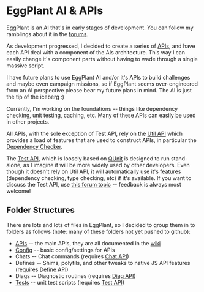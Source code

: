 EggPlant AI & APIs
==================

EggPlant is an AI that's in early stages of development. You can follow my ramblings about it in the [forums](http://forums.wz2100.net/viewtopic.php?f=35&t=8801).

As development progressed, I decided to create a series of [APIs](https://warzone.atlassian.net/wiki/display/EGG/Developer+Guide), and have each API deal with a component of the AIs architecture. This way I can easily change it's component parts without having to wade through a single massive script.

I have future plans to use EggPlant AI and/or it's APIs to build challenges and maybe even campaign missions, so if EggPlant seems over-engineered from an AI perspective please bear my future plans in mind. The AI is just the tip of the iceberg :)

Currently, I'm working on the foundations -- things like dependency checking, unit testing, caching, etc. Many of these APIs can easily be used in other projects.

All APIs, with the sole exception of Test API, rely on the [Util API](https://warzone.atlassian.net/wiki/display/EGG/Util+API) which provides a load of features that are used to construct APIs, in particular the [Dependency Checker](https://warzone.atlassian.net/wiki/display/EGG/Dependency+Checking).

The [Test API](https://warzone.atlassian.net/wiki/display/EGG/Test+API), which is loosely based on [QUnit](http://qunitjs.com/) is designed to run stand-alone, as I imagine it will be more widely used by other developers. Even though it doesn't rely on Util API, it will automatically use it's features (dependency checking, type checking, etc) if it's available. If you want to discuss the Test API, use [this forum topic](http://forums.wz2100.net/viewtopic.php?f=35&t=10254) -- feedback is always most welcome!

Folder Structures
-----------------

There are lots and lots of files in EggPlant, so I decided to group them in to folders as follows (note: many of these folders not yet pushed to github):

* [APIs](https://github.com/aubergine10/EggPlant/tree/master/APIs) -- the main APIs, they are all documented in the [wiki](https://warzone.atlassian.net/wiki/display/EGG/Developer+Guide)
* [Config](https://github.com/aubergine10/EggPlant/tree/master/Config) -- basic config/settings for APIs
* Chats -- Chat commands (requires [Chat API](https://warzone.atlassian.net/wiki/display/EGG/Chat+API))
* Defines -- Shims, polyfils, and other tweaks to native JS API features (requires [Define API](https://warzone.atlassian.net/wiki/display/EGG/Define+API))
* Diags -- Diagnostic routines (requires [Diag API](https://warzone.atlassian.net/wiki/display/EGG/Diag+API))
* [Tests](https://github.com/aubergine10/EggPlant/tree/master/Tests) -- unit test scripts (requires [Test API](https://warzone.atlassian.net/wiki/display/EGG/Test+API))